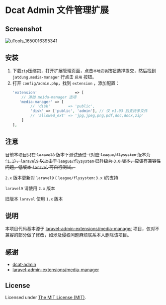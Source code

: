 # Dcat Admin 文件管理扩展
## Screenshot
![uTools_1650016395341](https://user-images.githubusercontent.com/48778797/163557077-aeadab3f-ffff-4e45-bcef-2303dd0b5df4.png)


## 安装
1. 下载`zip`压缩包，打开扩展管理页面，点击`本地安装`按钮选择提交，然后找到 `jatdung.media-manager` 行点击 `启用` 按钮。
2. 打开 `config/admin.php`，找到 `extension` ，添加配置：
    ```php
    'extension'                 => [
        // 添加 meida-manager 选项
       'media-manager' => [
            // 'disk'        => 'public',
            'disk' => ['public', 'admin'], // 仅 v1.03 后支持多文件 
            // 'allowed_ext' => 'jpg,jpeg,png,pdf,doc,docx,zip'
        ]
    ],
    ```
   
## 注意
~~目前本项目只在 `laravel8` 版本下测试通过（对应 `league/flysystem` 版本为 `^1.1`），`laravel9` 以上由于 `league/flysystem` 已升级为 `3.0` 版本，应该有兼容性问题，低版本 `laravel` 可自行测试。~~

`2.x` 版本更新对 `laravel9` ( `league/flysystem:3.x` )的支持

`laravel9` 请使用 `2.x` 版本

旧版本 `laravel` 使用 `1.x` 版本


## 说明
本项目代码基本源于 [laravel-admin-extensions/media-manager](https://github.com/laravel-admin-extensions/media-manager) 项目，仅对不兼容的部分做了修改，如涉及侵权问题麻烦联系本人删除该项目。

## 感谢
- [dcat-admin](https://github.com/jqhph/dcat-admin)
- [laravel-admin-extensions/media-manager](https://github.com/laravel-admin-extensions/media-manager)

License
------------
Licensed under [The MIT License (MIT)](LICENSE).


